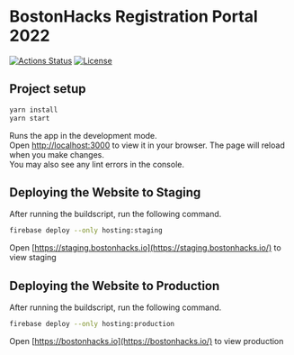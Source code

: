 # BostonHacks Registration Portal 2022

[![Actions Status](https://github.com/bostonhacks/bostonhacks-2022/workflows/Production%20Workflow/badge.svg)](https://github.com/Bostonhacks/BostonHacks-2022/actions)
[![License](http://img.shields.io/badge/License-MIT-brightgreen.svg)](./LICENSE)

## Project setup

```bash
yarn install
yarn start
```

Runs the app in the development mode.\
Open [http://localhost:3000](http://localhost:3000) to view it in your browser.
The page will reload when you make changes.\
You may also see any lint errors in the console.

## Deploying the Website to Staging

After running the buildscript, run the following command.

```bash
firebase deploy --only hosting:staging
```

Open [https://staging.bostonhacks.io](https://staging.bostonhacks.io/) to view staging

## Deploying the Website to Production

After running the buildscript, run the following command.

```bash
firebase deploy --only hosting:production
```

Open [https://bostonhacks.io](https://bostonhacks.io/) to view production

